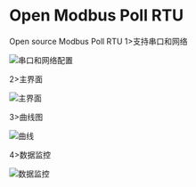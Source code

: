 # Open Modbus Poll RTU
Open source Modbus Poll RTU
1>支持串口和网络

![串口和网络配置](https://github.com/MonetInfor/OpenMPollRTU/blob/master/screenshot/0.png)


2>主界面

![主界面](https://github.com/MonetInfor/OpenMPollRTU/blob/master/screenshot/1.png)


3>曲线图

![曲线](https://github.com/MonetInfor/OpenMPollRTU/blob/master/screenshot/2.png)


4>数据监控

![数据监控](https://github.com/MonetInfor/OpenMPollRTU/blob/master/screenshot/3.png)

